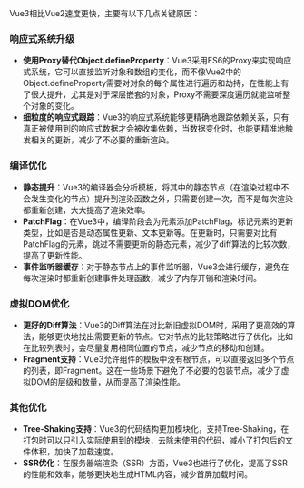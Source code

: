 Vue3相比Vue2速度更快，主要有以下几点关键原因：

### 响应式系统升级
- **使用Proxy替代Object.defineProperty**：Vue3采用ES6的Proxy来实现响应式系统，它可以直接监听对象和数组的变化，而不像Vue2中的Object.defineProperty需要对对象的每个属性进行遍历和劫持，在性能上有了很大提升，尤其是对于深层嵌套的对象，Proxy不需要深度遍历就能监听整个对象的变化。
- **细粒度的响应式跟踪**：Vue3的响应式系统能够更精确地跟踪依赖关系，只有真正被使用到的响应式数据才会被收集依赖，当数据变化时，也能更精准地触发相关的更新，减少了不必要的重新渲染。

### 编译优化
- **静态提升**：Vue3的编译器会分析模板，将其中的静态节点（在渲染过程中不会发生变化的节点）提升到渲染函数之外，只需要创建一次，而不是每次渲染都重新创建，大大提高了渲染效率。
- **PatchFlag**：在Vue3中，编译阶段会为元素添加PatchFlag，标记元素的更新类型，比如是否是动态属性更新、文本更新等。在更新时，只需要对比有PatchFlag的元素，跳过不需要更新的静态元素，减少了diff算法的比较次数，提高了更新性能。
- **事件监听器缓存**：对于静态节点上的事件监听器，Vue3会进行缓存，避免在每次渲染时都重新创建事件处理函数，减少了内存开销和渲染时间。

### 虚拟DOM优化
- **更好的Diff算法**：Vue3的Diff算法在对比新旧虚拟DOM时，采用了更高效的算法，能够更快地找出需要更新的节点。它对节点的比较策略进行了优化，比如在比较列表时，会尽量复用相同位置的节点，减少节点的移动和创建。
- **Fragment支持**：Vue3允许组件的模板中没有根节点，可以直接返回多个节点的列表，即Fragment。这在一些场景下避免了不必要的包装节点，减少了虚拟DOM的层级和数量，从而提高了渲染性能。

### 其他优化
- **Tree-Shaking支持**：Vue3的代码结构更加模块化，支持Tree-Shaking，在打包时可以只引入实际使用到的模块，去除未使用的代码，减小了打包后的文件体积，加快了加载速度。
- **SSR优化**：在服务器端渲染（SSR）方面，Vue3也进行了优化，提高了SSR的性能和效率，能够更快地生成HTML内容，减少首屏加载时间。

